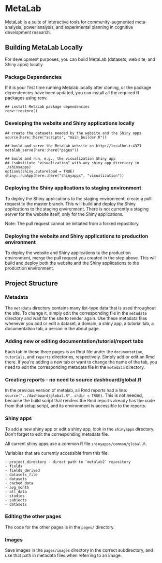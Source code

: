# MetaLab

MetaLab is a suite of interactive tools for community-augmented
meta-analysis, power analysis, and experimental planning in cognitive
development research.

## Building MetaLab Locally

For development purposes, you can build MetaLab (datasets, web site,
and Shiny apps) locally. 

### Package Dependencies

If it is your first time running Metalab locally after cloning, or the
package dependencies have been updated, you can install all the
required R packages using renv.

```
## install MetaLab package dependencies
renv::restore()
```

### Developing the website and Shiny applications locally
```
## create the datasets needed by the website and the Shiny apps
source(here::here("scripts", "main_builder.R"))

## build and serve the MetaLab website on http://localhost:4321
metalab_serve(here::here("pages"))

## build and run, e.g., the visualization Shiny app
## (substitute "visualization" with any shiny app directory in ./shinyapps)
options(shiny.autoreload = TRUE)
shiny::runApp(here::here("shinyapps", "visualization")) 
```

### Deploying the Shiny applications to staging environment

To deploy the Shiny applications to the staging environment, create a
pull request to the master branch. This will build and deploy the
Shiny applications to the staging environment. There is not currently
a staging server for the website itself, only for the Shiny
applications.

Note: The pull request cannot be initiated from a forked repostitory. 

### Deploying the website and Shiny applications to production environment

To deploy the website and Shiny applications to the production
environment, merge the pull request you created in the step
above. This will build and deploy both the website and the Shiny
applications to the production environment. 

## Project Structure

### Metadata 
The `metadata` directory contains many list-type data that is used
throughout the site. To change it, simply edit the corresponding file
in the `metadata` directory and wait for the site to render again. Use
these metadata files whenever you add or edit a dataset, a domain, a
shiny app, a tutorial tab, a documentation tab, a person in the about
page.

### Adding new or editing documentation/tutorial/report tabs

Each tab in these three pages is an Rmd file under the `documentation`,
`tutorials`, and `reports` directories, respectively. Simply add or
edit an Rmd there. If you're adding a new tab or want to change the
name of the tab, you need to edit the corresponding metadata file in
the `metadata` directory.

### Creating reports - no need to source dashboard/global.R

In the previous version of metalab, all Rmd reports had a line:
`source("../dashboard/global.R", chdir = TRUE)`. This is not needed,
because the build script that renders the Rmd reports already has the
code from that setup script, and its environment is accessible to the
reports.

### Shiny apps

To add a new shiny app or edit a shiny app, look in the `shinyapps`
directory. Don't forget to edit the corresponding metadata file.

All current shiny apps use a common R file `shinyapps/common/global.R`.

Variables that are currently accessible from this file:

    - project_directory - direct path to `metalab2` repository
    - fields  
    - fields_derived  
    - datasets_file  
    - datasets    
    - cached_data  
    - avg_month   
    - all_data  
    - studies   
    - subjects   
    - datasets  

### Editing the other pages

The code for the other pages is in the `pages/` directory.

### Images

Save images in the `pages/images` directory in the correct
subdirectory, and use that path in metadata files when referring to an
image.
